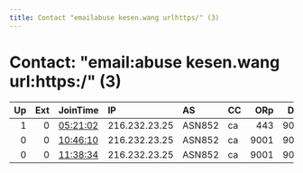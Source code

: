 ```yaml
---
title: Contact "emailabuse kesen.wang urlhttps/" (3)
---
```


# Contact: "email:abuse kesen.wang url:https:/" (3)

|   Up |   Ext | JoinTime                                                                                            | IP            | AS     | CC   |   ORp |   Dirp | OS    | Version   | Nickname   |   eFamMembers |
|-----:|------:|:----------------------------------------------------------------------------------------------------|:--------------|:-------|:-----|------:|-------:|:------|:----------|:-----------|--------------:|
|    1 |     0 | [05:21:02](https://metrics.torproject.org/rs.html#details/7E9BCF579762167FD977AF4BDFE583B1247E01D3) | 216.232.23.25 | ASN852 | ca   |   443 |   9030 | Linux | 0.3.5.15  | Kesen      |             1 |
|    0 |     0 | [10:46:10](https://metrics.torproject.org/rs.html#details/75D96CFA3E882CB3BADD323E7AF782F14A98D0A8) | 216.232.23.25 | ASN852 | ca   |  9001 |   9030 | Linux | 0.3.5.15  | Kesen      |             1 |
|    0 |     0 | [11:38:34](https://metrics.torproject.org/rs.html#details/70F4B6B296CC1393D97425DD3F25B997B77D6C89) | 216.232.23.25 | ASN852 | ca   |  9001 |   9030 | Linux | 0.3.5.15  | Kesen      |             1 |

